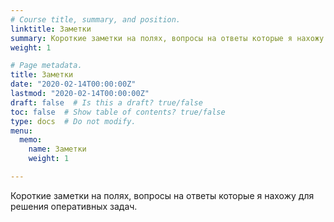 ```yaml
---
# Course title, summary, and position.
linktitle: Заметки
summary: Короткие заметки на полях, вопросы на ответы которые я нахожу для решения оперативных задач
weight: 1

# Page metadata.
title: Заметки
date: "2020-02-14T00:00:00Z"
lastmod: "2020-02-14T00:00:00Z"
draft: false  # Is this a draft? true/false
toc: false  # Show table of contents? true/false
type: docs  # Do not modify.
menu:
  memo:
    name: Заметки
    weight: 1

---
```


Короткие заметки на полях, вопросы на ответы которые я нахожу для решения оперативных задач.